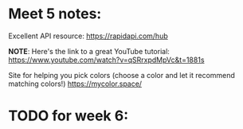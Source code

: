 # Meet 5 notes:

Excellent API resource: https://rapidapi.com/hub

**NOTE**: Here's the link to a great YouTube tutorial: https://www.youtube.com/watch?v=qSRrxpdMpVc&t=1881s

Site for helping you pick colors (choose a color and let it recommend matching colors!) https://mycolor.space/

# TODO for week 6:
